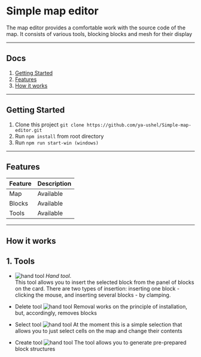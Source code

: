 # Simple map editor

The map editor provides a comfortable work with the source code of the map. It consists of various tools, blocking blocks and mesh for their display

---

## Docs

1. [Getting Started](#getting-started)
1. [Features](#features)
1. [How it works](#how-it-works)

---


## Getting Started

1. Clone this project `git clone https://github.com/ya-ushel/Simple-map-editor.git`
1. Run `npm install` from root directory
1. Run `npm run start-win (windows)`

---

## Features

| Feature          | Description                         |
|------------------|-------------------------------------|
| Map              |                           Available |
| Blocks           |                           Available |
| Tools            |                           Available |
---

## How it works


## 1. Tools

 * ![hand tool](http://i.piccy.info/i9/16d39b65b783dc487c287cdb49a353d6/1494442914/984/1144576/hand.png)  *Hand tool*.  
This tool allows you to insert the selected block from the panel of blocks on the card. There are two types of insertion: inserting one block - clicking the mouse, and inserting several blocks - by clamping.

* Delete tool   ![hand tool](http://i.piccy.info/i9/bb26612e6ba5589ea1f4e58844930bf5/1494443301/992/1144576/delete.png)
Removal works on the principle of installation, but, accordingly, removes blocks

* Select tool   ![hand tool](http://i.piccy.info/i9/75169cd73e42b189b667b7d701437137/1494444113/474/1144576/icon.png)
At the moment this is a simple selection that allows you to just select cells on the map and change their contents

* Create tool   ![hand tool](http://i.piccy.info/i9/c797d544f3379c16388a2712d713d756/1494444130/1231/1144576/add.png)
The tool allows you to generate pre-prepared block structures
